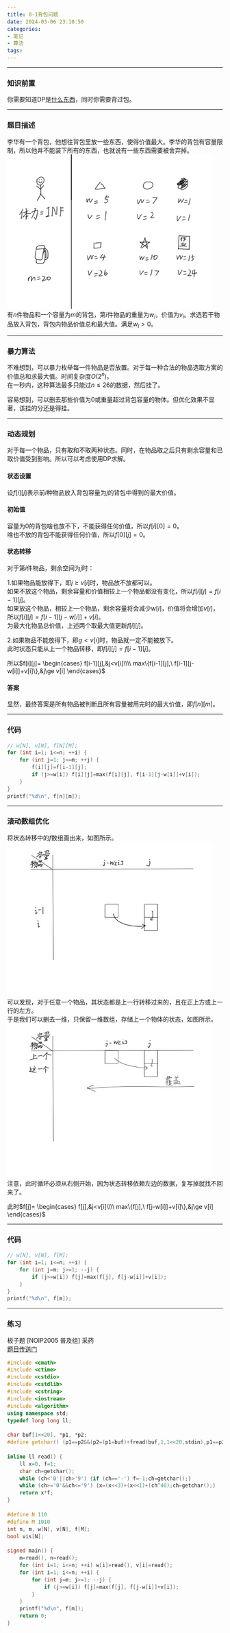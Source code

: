 ```yaml
---
title: 0-1背包问题
date: 2024-03-06 23:10:50
categories: 
- 笔记
- 算法
tags: 
---
```


---
### 知识前置
你需要知道DP是[什么东西](/2024/03/05/Dynamic-Programming/)，同时你需要背过包。

---
### 题目描述
李华有一个背包，他想往背包里放一些东西，使得价值最大。李华的背包有容量限制，所以他并不能装下所有的东西，也就说有一些东西需要被舍弃掉。  
<img src="../../img/16-01.jpg" alt="16-01" style="zoom:75%;" />  
有$n$件物品和一个容量为$m$的背包，第$i$件物品的重量为$w_i$，价值为$v_i$。求选若干物品放入背包，背包内物品价值总和最大值。满足$w_i>0$。

---
### 暴力算法
不难想到，可以暴力枚举每一件物品是否放置。对于每一种合法的物品选取方案的价值总和求最大值。时间复杂度$O(2^n)$。  
在一秒内，这种算法最多只能过$n\le26$的数据，然后挂了。

容易想到，可以删去那些价值为$0$或重量超过背包容量的物体。但优化效果不显著，该挂的分还是得挂。

---
### 动态规划
对于每一个物品，只有取和不取两种状态。同时，在物品取之后只有剩余容量和已取价值受到影响。所以可以考虑使用DP求解。

#### 状态设置
设$f[i][j]$表示前$i$种物品放入背包容量为$j$的背包中得到的最大价值。

#### 初始值
容量为$0$的背包啥也放不下，不能获得任何价值，所以$f[i][0]=0$。  
啥也不放的背包不能获得任何价值，所以$f[0][j]=0$。

#### 状态转移
对于第$i$件物品，剩余空间为$j$时：

1.如果物品能放得下，即$j\ge v[i]$时，物品放不放都可以。  
如果不放这个物品，剩余容量和价值相较上一个物品都没有变化，所以$f[i][j]=f[i-1][j]$。  
如果放这个物品，相较上一个物品，剩余容量将会减少$w[i]$，价值将会增加$v[i]$，所以$f[i][j]=f[i-1][j-w[i]]+v[i]$。  
为最大化物品总价值，上述两个取最大值更新$f[i][j]$。

2.如果物品不能放得下，即$g<v[i]$时，物品就一定不能被放下。  
此时状态只能从上一个物品转移，即$f[i][j]=f[i-1][j]$。

所以$f[i][j]=
\begin{cases}
f[i-1][j],&j<v[i]\\\\
max\{f[i-1][j],\ f[i-1][j-w[i]]+v[i]\},&j\ge v[i]
\end{cases}$

#### 答案
显然，最终答案是所有物品被判断且所有容量被用完时的最大价值，即$f[n][m]$。

---
### 代码
```cpp
// w[N], v[N], f[N][M];
for (int i=1; i<=n; ++i) {
	for (int j=1; j<=m; ++j) {
		f[i][j]=f[i-1][j];
		if (j>=w[i]) f[i][j]=max(f[i][j], f[i-1][j-w[i]]+v[i]);
	}
}
printf("%d\n", f[n][m]);
```

---
### 滚动数组优化
将状态转移中的$f$数组画出来，如图所示。  
<img src="../../img/16-02.jpg" alt="16-02" style="zoom:75%;" />  
可以发现，对于任意一个物品，其状态都是上一行转移过来的，且在正上方或上一行的左方。  
于是我们可以删去一维，只保留一维数组，存储上一个物体的状态，如图所示。  
<img src="../../img/16-03.jpg" alt="16-03" style="zoom:75%;" />  
注意，此时循环必须从右侧开始，因为状态转移依赖左边的数据，复写掉就找不回来了。

此时$f[j]=
\begin{cases}
f[j],&j<v[i]\\\\
max\{f[j],\ f[j-w[i]]+v[i]\},&j\ge v[i]
\end{cases}$

---
### 代码
```cpp
// w[N], v[N], f[M];
for (int i=1; i<=n; ++i) {
	for (int j=m; j>=1; --j) {
		if (j>=w[i]) f[j]=max(f[j], f[j-w[i]]+v[i]);
	}
}
printf("%d\n", f[m]);
```

---
### 练习
板子题 [NOIP2005 普及组] 采药  
[题目传送门](https://www.luogu.com.cn/problem/P1048)
```cpp
#include <cmath>
#include <ctime>
#include <cstdio>
#include <cstdlib>
#include <cstring>
#include <iostream>
#include <algorithm>
using namespace std;
typedef long long ll;

char buf[1<<20], *p1, *p2;
#define getchar() (p1==p2&&(p2=(p1=buf)+fread(buf,1,1<<20,stdin),p1==p2)?0:*p1++)

inline ll read() {
	ll x=0, f=1;
	char ch=getchar();
	while (ch<'0'||ch>'9') {if (ch=='-') f=-1;ch=getchar();}
	while (ch>='0'&&ch<='9') {x=(x<<3)+(x<<1)+(ch^48);ch=getchar();}
	return x*f;
}

#define N 110
#define M 1010
int n, m, w[N], v[N], f[M];
bool vis[N];

signed main() {
	m=read(), n=read();
	for (int i=1; i<=n; ++i) w[i]=read(), v[i]=read();
	for (int i=1; i<=n; ++i) {
		for (int j=m; j>=1; --j) {
			if (j>=w[i]) f[j]=max(f[j], f[j-w[i]]+v[i]);
		}
	}
	printf("%d\n", f[m]);
	return 0;
}

```
